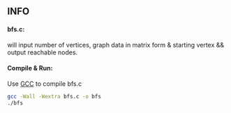 ## INFO

#### bfs.c:

will input number of vertices, graph data in matrix form & starting vertex && output reachable nodes.

#### Compile & Run:

Use [GCC](https://gcc.gnu.org/) to compile bfs.c

```bash
gcc -Wall -Wextra bfs.c -o bfs
./bfs
```